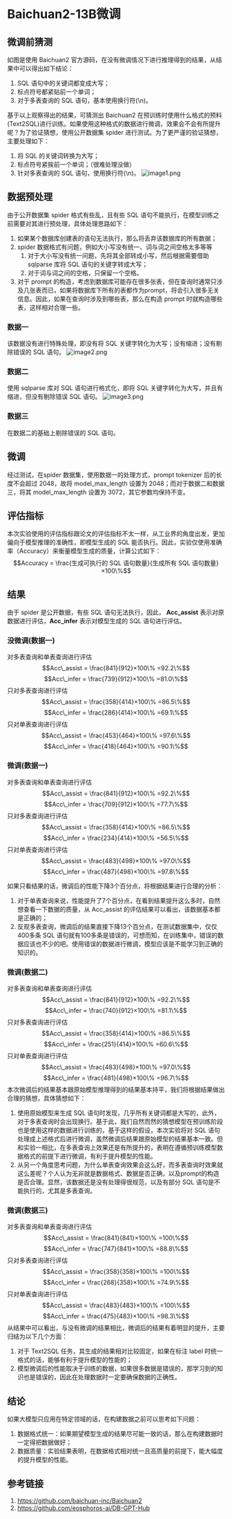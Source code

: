 # Baichuan2-13B微调
## 微调前猜测
如图是使用 Baichuan2 官方源码，在没有微调情况下进行推理得到的结果，从结果中可以得出如下结论：

1. SQL 语句中的关键词都变成大写；
2. 标点符号都紧贴前一个单词；
3. 对于多表查询的 SQL 语句，基本使用换行符(\n)。

基于以上观察得出的结果，可猜测出 Baichuan2 在预训练时使用什么格式的预料(Text2SQL)进行训练。如果使用这种格式的数据进行微调，效果会不会有所提升呢？为了验证猜想，使用公开数据集 spider 进行测试。为了更严谨的验证猜想，主要处理如下：

1. 将 SQL 的关键词转换为大写；
2. 标点符号紧挨前一个单词；（很难处理没做）
3. 针对多表查询的 SQL 语句，使用换行符(\n)。
![image1.png](images/image1.png)

## 数据预处理
由于公开数据集 spider 格式有些乱，且有些 SQL 语句不能执行，在模型训练之前需要对其进行预处理，具体处理思路如下：

1. 如果某个数据库创建表的语句无法执行，那么将丢弃该数据库的所有数据；
2. spider 数据格式有问题，例如大小写没有统一、词与词之间空格太多等等
   1. 对于大小写没有统一问题，先将其全部转成小写，然后根据需要借助 sqlparse 库将 SQL 语句的关键字转成大写；
   2. 对于词与词之间的空格，只保留一个空格。
3. 对于 prompt 的构造，考虑到数据库可能存在很多张表，但在查询时通常只涉及几张表而已，如果将数据库下所有的表都作为prompt，将会引入很多无关信息。因此，如果在查询时涉及到哪些表，那么在构造 prompt 时就构造哪些表，这样相对合理一些。
### 数据一
该数据没有进行特殊处理，即没有将 SQL 关键字转化为大写；没有缩进；没有剔除错误的 SQL 语句。
![image2.png](images/image2.png)

### 数据二
使用 sqlparse 库对 SQL 语句进行格式化，即将 SQL 关键字转化为大写，并且有缩进，但没有剔除错误 SQL 语句。
![image3.png](images/image3.png)

### 数据三
在数据二的基础上剔除错误的 SQL 语句。
## 微调
经过测试，在spider 数据集，使用数据一的处理方式，prompt tokenizer 后的长度不会超过 2048，故将 model_max_length 设置为 2048；而对于数据二和数据三，将其 model_max_length 设置为 3072，其它参数均保持不变。
## 评估指标
本次实验使用的评估指标跟论文的评估指标不太一样，从工业界的角度出发，更加偏向于模型推理的准确性，即模型生成的 SQL 能否执行。因此，实验仅使用准确率（Accuracy）来衡量模型生成的质量，计算公式如下：
$$Accuracy = \frac{生成可执行的 SQL 语句数量}{生成所有 SQL 语句数量}×100\%$$
## 结果
由于 spider 是公开数据，有些 SQL 语句无法执行，因此， **Acc_assist** 表示对原数据进行评估，**Acc_infer** 表示对模型生成的 SQL 语句进行评估。
### 没微调(数据一)
对多表查询和单表查询进行评估
$$Acc\_assist = \frac{841}{912}×100\%
=92.2\%$$
$$Acc\_infer = \frac{739}{912}×100\%
=81.0\%$$
只对多表查询进行评估
$$Acc\_assist = \frac{358}{414}×100\%
=86.5\%$$
$$Acc\_infer = \frac{286}{414}×100\%
=69.1\%$$
只对单表查询进行评估
$$Acc\_assist = \frac{453}{464}×100\%
=97.6\%$$
$$Acc\_infer = \frac{418}{464}×100\%
=90.1\%$$
### 微调(数据一)
对多表查询和单表查询进行评估
$$Acc\_assist = \frac{841}{912}×100\%
=92.2\%$$
$$Acc\_infer = \frac{709}{912}×100\%
=77.7\%$$
只对多表查询进行评估
$$Acc\_assist = \frac{358}{414}×100\%
=86.5\%$$
$$Acc\_infer = \frac{234}{414}×100\%
=56.5\%$$
只对单表查询进行评估
$$Acc\_assist = \frac{483}{498}×100\%
=97.0\%$$
$$Acc\_infer = \frac{487}{498}×100\%
=97.8\%$$

如果只看结果的话，微调后的性能下降3个百分点，将根据结果进行合理的分析：

1. 对于单表查询来说，性能提升了7个百分点，在看到结果提升这么多时，自然想查看一下数据的质量，从 Acc_assist 的评估结果可以看出，该数据基本都是正确的；
2. 反观多表查询，微调后的结果直接下降13个百分点，在测试数据集中，仅仅400多条 SQL 语句就有100多条是错误的，可想而知，在训练集中，错误的数据应该也不少的吧。使用错误的数据进行微调，模型应该是不能学习到正确的知识的。
### 微调(数据二)
对多表查询和单表查询进行评估
$$Acc\_assist = \frac{841}{912}×100\%
=92.2\%$$
$$Acc\_infer = \frac{740}{912}×100\%
=81.1\%$$
只对多表查询进行评估
$$Acc\_assist = \frac{358}{414}×100\%
=86.5\%$$
$$Acc\_infer = \frac{251}{414}×100\%
=60.6\%$$
只对单表查询进行评估
$$Acc\_assist = \frac{483}{498}×100\%
=97.0\%$$
$$Acc\_infer = \frac{481}{498}×100\%
=96.7\%$$
本次微调后的结果基本跟原始模型推理得到的结果基本持平，我们将根据结果做出合理的猜想，具体猜想如下：

1. 使用原始模型来生成 SQL 语句时发现，几乎所有关键词都是大写的，此外，对于多表查询时会出现换行。基于此，我们自然而然的猜想模型在预训练阶段也是使用这样的数据进行训练的，基于这样的假设，本次实验将对 SQL 语句处理成上述格式后进行微调，虽然微调后结果跟原始模型的结果基本一致。但和实验一相比，在多表查询上效果还是有所提升的，表明在遵循预训练模型数据格式的前提下进行微调，有利于提升模型的性能。
2. 从另一个角度思考问题，为什么单表查询效果会这么好，而多表查询时效果就这么差呢？个人认为无非就是数据格式、数据是否正确，以及prompt的构造是否合理。显然，该数据还是没有处理得很规范，以及有部分 SQL 语句是不能执行的，尤其是多表查询。
### 微调(数据三)
对多表查询和单表查询进行评估
$$Acc\_assist = \frac{841}{841}×100\%
=100\%$$
$$Acc\_infer = \frac{747}{841}×100\%
=88.8\%$$
只对多表查询进行评估
$$Acc\_assist = \frac{358}{358}×100\%
=100\%$$
$$Acc\_infer = \frac{268}{358}×100\%
=74.9\%$$
只对单表查询进行评估
$$Acc\_assist = \frac{483}{483}×100\%
=100\%$$
$$Acc\_infer = \frac{475}{483}×100\%
=98.3\%$$
从结果中可以看出，与没有微调的结果相比，微调后的结果有着明显的提升，主要归结为以下几个方面：

1. 对于 Text2SQL 任务，其生成的结果相对比较固定，如果在标注 label 时统一格式的话，能够有利于提升模型的性能的；
2. 模型微调后的性能取决于训练的数据，如果很多数据是错误的，那学习到的知识也是错误的，因此在处理数据时一定要确保数据的正确性。
## 结论
如果大模型只应用在特定领域的话，在构建数据之前可以思考如下问题：

1. 数据格式统一：如果期望模型生成的结果尽可能一致的话，那么在构建数据时一定得把数据做好；
2. 数据质量：实验结果表明，在数据格式相对统一且高质量的前提下，能大幅度的提升模型的性能。

## 参考链接
1. https://github.com/baichuan-inc/Baichuan2
2. https://github.com/eosphoros-ai/DB-GPT-Hub
